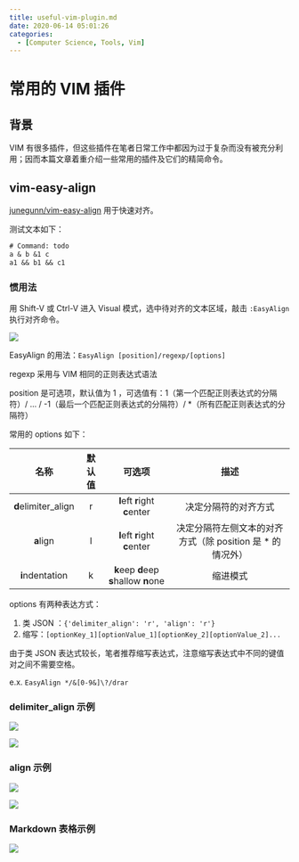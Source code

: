 ```yaml
---
title: useful-vim-plugin.md
date: 2020-06-14 05:01:26
categories:
  - [Computer Science, Tools, Vim]
---
```


# 常用的 VIM 插件

## 背景

VIM 有很多插件，但这些插件在笔者日常工作中都因为过于复杂而没有被充分利用；因而本篇文章着重介绍一些常用的插件及它们的精简命令。

## vim-easy-align

[junegunn/vim-easy-align](https://github.com/junegunn/vim-easy-align) 用于快速对齐。

测试文本如下：

```txt
# Command: todo
a & b &1 c
a1 && b1 && c1
```

### 惯用法

用 Shift-V 或 Ctrl-V 进入 Visual 模式，选中待对齐的文本区域，敲击 `:EasyAlign` 执行对齐命令。

![](http://junbin-hexo-img.oss-cn-beijing.aliyuncs.com/useful-vim-plugin/start-easy-align.gif)

EasyAlign 的用法：`EasyAlign [position]/regexp/[options]`

regexp 采用与 VIM 相同的正则表达式语法

position 是可选项，默认值为 1 ，可选值有：1（第一个匹配正则表达式的分隔符）/ ... / -1（最后一个匹配正则表达式的分隔符）/ *（所有匹配正则表达式的分隔符）

常用的 options 如下：

|        名称         | 默认值 |                 可选项                 |                           描述                            |
| :-----------------: | :----: | :------------------------------------: | :-------------------------------------------------------: |
| **d**elimiter_align |   r    |     **l**eft **r**ight **c**enter      |                   决定分隔符的对齐方式                    |
|      **a**lign      |   l    |     **l**eft **r**ight **c**enter      | 决定分隔符左侧文本的对齐方式（除 position 是 * 的情况外） |
|   **i**ndentation   |   k    | **k**eep **d**eep **s**hallow **n**one |                         缩进模式                          |

options 有两种表达方式：

1. 类 JSON ：`{'delimiter_align': 'r', 'align': 'r'}`
2. 缩写：`[optionKey_1][optionValue_1][optionKey_2][optionValue_2]...`

由于类 JSON 表达式较长，笔者推荐缩写表达式，注意缩写表达式中不同的键值对之间不需要空格。

e.x. `EasyAlign */&[0-9&]\?/drar`

### delimiter_align 示例

![](http://junbin-hexo-img.oss-cn-beijing.aliyuncs.com/useful-vim-plugin/delimiter-align-default.gif)

![](http://junbin-hexo-img.oss-cn-beijing.aliyuncs.com/useful-vim-plugin/delimiter-align-left.gif)

### align 示例

![](http://junbin-hexo-img.oss-cn-beijing.aliyuncs.com/useful-vim-plugin/align-default.gif)

![](http://junbin-hexo-img.oss-cn-beijing.aliyuncs.com/useful-vim-plugin/align-right.gif)

### Markdown 表格示例

![](http://junbin-hexo-img.oss-cn-beijing.aliyuncs.com/useful-vim-plugin/table-align.gif)
